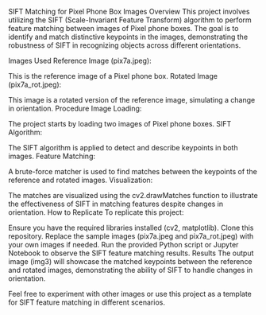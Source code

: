 SIFT Matching for Pixel Phone Box Images
Overview
This project involves utilizing the SIFT (Scale-Invariant Feature Transform) algorithm to perform feature matching between images of Pixel phone boxes. The goal is to identify and match distinctive keypoints in the images, demonstrating the robustness of SIFT in recognizing objects across different orientations.

Images Used
Reference Image (pix7a.jpeg):

This is the reference image of a Pixel phone box.
Rotated Image (pix7a_rot.jpeg):

This image is a rotated version of the reference image, simulating a change in orientation.
Procedure
Image Loading:

The project starts by loading two images of Pixel phone boxes.
SIFT Algorithm:

The SIFT algorithm is applied to detect and describe keypoints in both images.
Feature Matching:

A brute-force matcher is used to find matches between the keypoints of the reference and rotated images.
Visualization:

The matches are visualized using the cv2.drawMatches function to illustrate the effectiveness of SIFT in matching features despite changes in orientation.
How to Replicate
To replicate this project:

Ensure you have the required libraries installed (cv2, matplotlib).
Clone this repository.
Replace the sample images (pix7a.jpeg and pix7a_rot.jpeg) with your own images if needed.
Run the provided Python script or Jupyter Notebook to observe the SIFT feature matching results.
Results
The output image (img3) will showcase the matched keypoints between the reference and rotated images, demonstrating the ability of SIFT to handle changes in orientation.

Feel free to experiment with other images or use this project as a template for SIFT feature matching in different scenarios.
